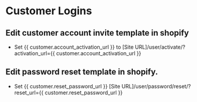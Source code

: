 # Customer Logins

## Edit customer account invite template in shopify

* Set {{ customer.account_activation_url }} to [Site URL]/user/activate/?activation_url={{ customer.account_activation_url }}

## Edit password reset template in shopify.

* Set {{ customer.reset_password_url }} [Site URL]/user/password/reset/?reset_url={{ customer.reset_password_url }}
